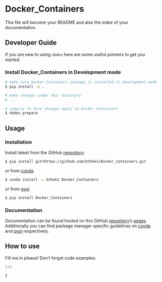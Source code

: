 # Docker_Containers


<!-- WARNING: THIS FILE WAS AUTOGENERATED! DO NOT EDIT! -->

This file will become your README and also the index of your
documentation.

## Developer Guide

If you are new to using `nbdev` here are some useful pointers to get you
started.

### Install Docker_Containers in Development mode

``` sh
# make sure Docker_Containers package is installed in development mode
$ pip install -e .

# make changes under nbs/ directory
# ...

# compile to have changes apply to Docker_Containers
$ nbdev_prepare
```

## Usage

### Installation

Install latest from the GitHub
[repository](https://github.com/bthek1/Docker_Containers):

``` sh
$ pip install git+https://github.com/bthek1/Docker_Containers.git
```

or from [conda](https://anaconda.org/bthek1/Docker_Containers)

``` sh
$ conda install -c bthek1 Docker_Containers
```

or from [pypi](https://pypi.org/project/Docker_Containers/)

``` sh
$ pip install Docker_Containers
```

### Documentation

Documentation can be found hosted on this GitHub
[repository](https://github.com/bthek1/Docker_Containers)’s
[pages](https://bthek1.github.io/Docker_Containers/). Additionally you
can find package manager specific guidelines on
[conda](https://anaconda.org/bthek1/Docker_Containers) and
[pypi](https://pypi.org/project/Docker_Containers/) respectively.

## How to use

Fill me in please! Don’t forget code examples:

``` python
1+1
```

    2
